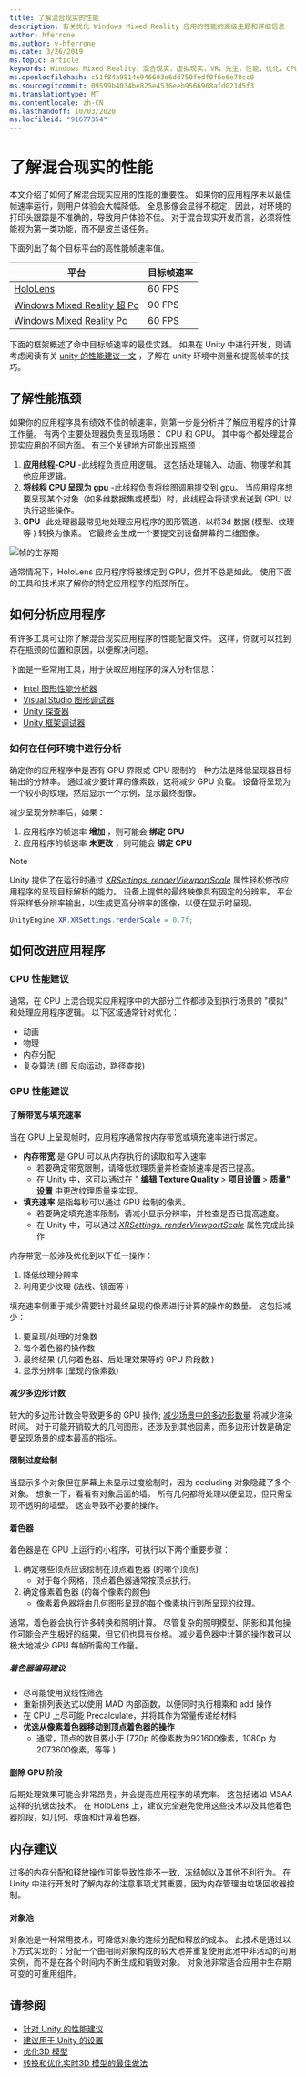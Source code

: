 ```yaml
---
title: 了解混合现实的性能
description: 有关优化 Windows Mixed Reality 应用的性能的高级主题和详细信息
author: hferrone
ms.author: v-hferrone
ms.date: 3/26/2019
ms.topic: article
keywords: Windows Mixed Reality，混合现实，虚拟现实，VR，先生，性能，优化，CPU，GPU
ms.openlocfilehash: c51f84a9814e946603e6dd750fedf0f6e6e78cc0
ms.sourcegitcommit: 09599b4034be825e4536eeb9566968afd021d5f3
ms.translationtype: MT
ms.contentlocale: zh-CN
ms.lasthandoff: 10/03/2020
ms.locfileid: "91677354"
---
```

# <a name="understanding-performance-for-mixed-reality"></a>了解混合现实的性能

本文介绍了如何了解混合现实应用的性能的重要性。  如果你的应用程序未以最佳帧速率运行，则用户体验会大幅降低。 全息影像会显得不稳定，因此，对环境的打印头跟踪是不准确的，导致用户体验不佳。 对于混合现实开发而言，必须将性能视为第一类功能，而不是波兰语任务。

下面列出了每个目标平台的高性能帧速率值。

| 平台 | 目标帧速率 |
|----------|-------------------|
| [HoloLens](../../hololens-hardware-details.md) | 60 FPS |
| [Windows Mixed Reality 超 Pc](../../discover/immersive-headset-hardware-details.md) | 90 FPS |
| [Windows Mixed Reality Pc](../../discover/immersive-headset-hardware-details.md) | 60 FPS |

下面的框架概述了命中目标帧速率的最佳实践。 如果在 Unity 中进行开发，则请考虑阅读有关 [unity 的性能建议一文](../unity/performance-recommendations-for-unity.md) ，了解在 unity 环境中测量和提高帧率的技巧。

## <a name="understanding-performance-bottlenecks"></a>了解性能瓶颈

如果你的应用程序具有绩效不佳的帧速率，则第一步是分析并了解应用程序的计算工作量。 有两个主要处理器负责呈现场景： CPU 和 GPU。 其中每个都处理混合现实应用的不同方面。 有三个关键地方可能出现瓶颈： 

1. **应用线程-CPU** -此线程负责应用逻辑。 这包括处理输入、动画、物理学和其他应用逻辑。
2. **将线程 CPU 呈现为 gpu** -此线程负责将绘图调用提交到 gpu。 当应用程序想要呈现某个对象（如多维数据集或模型）时，此线程会将请求发送到 GPU 以执行这些操作。
3. **GPU** -此处理器最常见地处理应用程序的图形管道，以将3d 数据 (模型、纹理等 ) 转换为像素。 它最终会生成一个要提交到设备屏幕的二维图像。

![帧的生存期](images/lifetime-of-a-frame.png)

通常情况下，HoloLens 应用程序将被绑定到 GPU，但并不总是如此。 使用下面的工具和技术来了解你的特定应用程序的瓶颈所在。

## <a name="how-to-analyze-your-application"></a>如何分析应用程序

有许多工具可让你了解混合现实应用程序的性能配置文件。 这样，你就可以找到存在瓶颈的位置和原因，以便解决问题。

下面是一些常用工具，用于获取应用程序的深入分析信息：
- [Intel 图形性能分析器](https://software.intel.com/gpa)
- [Visual Studio 图形调试器](https://docs.microsoft.com/visualstudio/debugger/graphics/visual-studio-graphics-diagnostics)
- [Unity 探查器](https://docs.unity3d.com/Manual/Profiler.html)
- [Unity 框架调试器](https://docs.unity3d.com/Manual/FrameDebugger.html)

### <a name="how-to-profile-in-any-environment"></a>如何在任何环境中进行分析

确定你的应用程序中是否有 GPU 界限或 CPU 限制的一种方法是降低呈现器目标输出的分辨率。 通过减少要计算的像素数，这将减少 GPU 负载。 设备将呈现为一个较小的纹理，然后显示一个示例，显示最终图像。

减少呈现分辨率后，如果：
1) 应用程序的帧速率 **增加** ，则可能会 **绑定 GPU**
1) 应用程序的帧速率 **未更改** ，则可能会 **绑定 CPU**

>[!NOTE]
>Unity 提供了在运行时通过 *[XRSettings. renderViewportScale](https://docs.unity3d.com/ScriptReference/XR.XRSettings-renderViewportScale.html)* 属性轻松修改应用程序的呈现目标解析的能力。 设备上提供的最终映像具有固定的分辨率。 平台将采样低分辨率输出，以生成更高分辨率的图像，以便在显示时呈现。 
>
>```CS
>UnityEngine.XR.XRSettings.renderScale = 0.7f;
>```

## <a name="how-to-improve-your-application"></a>如何改进应用程序

### <a name="cpu-performance-recommendations"></a>CPU 性能建议

通常，在 CPU 上混合现实应用程序中的大部分工作都涉及到执行场景的 "模拟" 和处理应用程序逻辑。 以下区域通常针对优化：

- 动画
- 物理
- 内存分配
- 复杂算法 (即 反向运动，路径查找) 

### <a name="gpu-performance-recommendations"></a>GPU 性能建议

#### <a name="understanding-bandwidth-vs-fill-rate"></a>了解带宽与填充速率
当在 GPU 上呈现帧时，应用程序通常按内存带宽或填充速率进行绑定。

- **内存带宽** 是 GPU 可以从内存执行的读取和写入速率
    - 若要确定带宽限制，请降低纹理质量并检查帧速率是否已提高。
    - 在 Unity 中，这可以通过在 " **编辑** **Texture Quality**  >  **项目设置**  >  **[质量" 设置](https://docs.unity3d.com/Manual/class-QualitySettings.html)** 中更改纹理质量来实现。
- **填充速率** 是指每秒可以通过 GPU 绘制的像素。
    - 若要确定填充速率限制，请减小显示分辨率，并检查是否已提高速度。 
    - 在 Unity 中，可以通过  *[XRSettings. renderViewportScale](https://docs.unity3d.com/ScriptReference/XR.XRSettings-renderViewportScale.html)* 属性完成此操作

内存带宽一般涉及优化到以下任一操作：
1) 降低纹理分辨率
2) 利用更少纹理 (法线、镜面等 ) 

填充速率侧重于减少需要针对最终呈现的像素进行计算的操作的数量。 这包括减少：
1) 要呈现/处理的对象数
2) 每个着色器的操作数
3) 最终结果 (几何着色器、后处理效果等的 GPU 阶段数 ) 
4) 显示分辨率 (呈现的像素数) 

#### <a name="reduce-polygon-count"></a>减少多边形计数

较大的多边形计数会导致更多的 GPU 操作; [减少场景中的多边形数量](https://docs.microsoft.com/dynamics365/mixed-reality/import-tool/optimize-models#performance-targets) 将减少渲染时间。 对于可能开销较大的几何图形，还涉及到其他因素，而多边形计数是确定要呈现场景的成本最高的指标。

#### <a name="limit-overdraw"></a>限制过度绘制

当显示多个对象但在屏幕上未显示过度绘制时，因为 occluding 对象隐藏了多个对象。 想象一下，看看有对象后面的墙。 所有几何都将处理以便呈现，但只需呈现不透明的墙壁。 这会导致不必要的操作。

#### <a name="shaders"></a>着色器

着色器是在 GPU 上运行的小程序，可执行以下两个重要步骤：
1) 确定哪些顶点应该绘制在顶点着色器 (的哪个顶点) 
    - 对于每个网格，顶点着色器通常按顶点执行。
2) 确定像素着色器 (的每个像素的颜色) 
    - 像素着色器将由几何图形呈现的每个像素执行到所呈现的纹理。

通常，着色器会执行许多转换和照明计算。 尽管复杂的照明模型、阴影和其他操作可能会产生极好的结果，但它们也具有价格。 减少着色器中计算的操作数可以极大地减少 GPU 每帧所需的工作量。

##### <a name="shader-coding-recommendations"></a>着色器编码建议

- 尽可能使用双线性筛选
- 重新排列表达式以使用 MAD 内部函数，以便同时执行相乘和 add 操作
- 在 CPU 上尽可能 Precalculate，并将其作为常量传递给材料
- **优选从像素着色器移动到顶点着色器的操作**
    - 通常，顶点的数目要小于 (720p 的像素数为921600像素，1080p 为2073600像素，等等 ) 

#### <a name="remove-gpu-stages"></a>删除 GPU 阶段

后期处理效果可能会非常昂贵，并会提高应用程序的填充率。 这包括诸如 MSAA 这样的抗锯齿技术。 在 HoloLens 上，建议完全避免使用这些技术以及其他着色器阶段，如几何、球面和计算着色器。

## <a name="memory-recommendations"></a>内存建议

过多的内存分配和释放操作可能导致性能不一致、冻结帧以及其他不利行为。 在 Unity 中进行开发时了解内存的注意事项尤其重要，因为内存管理由垃圾回收器控制。

#### <a name="object-pooling"></a>对象池

对象池是一种常用技术，可降低对象的连续分配和释放的成本。 此技术是通过以下方式实现的：分配一个由相同对象构成的较大池并重复使用此池中非活动的可用实例，而不是在各个时间内不断生成和销毁对象。 对象池非常适合应用中生存期可变的可重用组件。

## <a name="see-also"></a>请参阅
- [针对 Unity 的性能建议](../unity/performance-recommendations-for-unity.md)
- [建议用于 Unity 的设置](../unity/recommended-settings-for-unity.md)
- [优化3D 模型](https://docs.microsoft.com/dynamics365/mixed-reality/import-tool/optimize-models#performance-targets)
- [转换和优化实时3D 模型的最佳做法](https://docs.microsoft.com/dynamics365/mixed-reality/import-tool/best-practices)


